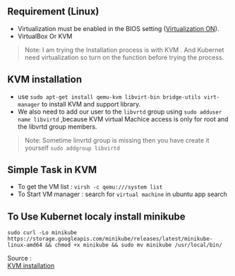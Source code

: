 ## Requirement (Linux) 
* Virtualization must be enabled in the BIOS setting ([Virtualization ON](https://docs-old.fedoraproject.org/en-US/Fedora/13/html/Virtualization_Guide/sect-Virtualization-Troubleshooting-Enabling_Intel_VT_and_AMD_V_virtualization_hardware_extensions_in_BIOS.html)). 
* VirtualBox Or KVM


> Note: I am trying the Installation process is with KVM . And Kubernet need virtualization so turn on the function before trying the process.

## KVM installation 
* use `sudo apt-get install qemu-kvm libvirt-bin bridge-utils virt-manager` to install KVM and support library.
* We also need to add our user to the `libvrtd` group using `sudo adduser name libvirtd` ,because KVM virtual Machice access is only for root and the libvrtd group members. 

> Note: Sometime linvrtd group is missing then you have create it yourself  `sudo addgroup libvirtd`


## Simple Task in KVM
* To get the VM list : `virsh -c qemu:///system list`
* To Start VM manager : search for `virtual machine` in ubuntu app search



## To Use Kubernet localy install minikube
`sudo curl -Lo minikube https://storage.googleapis.com/minikube/releases/latest/minikube-linux-amd64 && chmod +x minikube && sudo mv minikube /usr/local/bin/`



Source :   
[KVM installation](https://www.howtogeek.com/117635/how-to-install-kvm-and-create-virtual-machines-on-ubuntu/)
